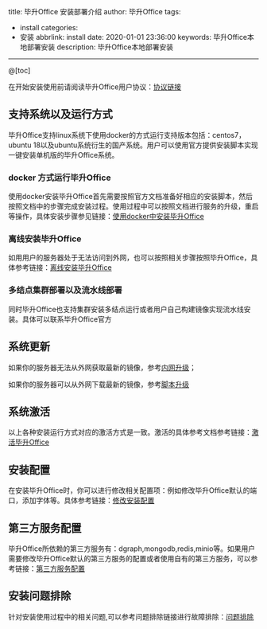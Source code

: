 title: 毕升Office 安装部署介绍
author: 毕升Office
tags:
  - install
categories:
  - 安装
abbrlink: install
date: 2020-01-01 23:36:00
keywords: 毕升Office本地部署安装
description: 毕升Office本地部署安装
---

@[toc]

在开始安装使用前请阅读毕升Office用户协议：[协议链接](https://bishengoffice.com/apps/blog/posts/agreement.html)

## 支持系统以及运行方式

毕升Office支持linux系统下使用docker的方式运行支持版本包括：centos7，ubuntu 18以及ubuntu系统衍生的国产系统。用户可以使用官方提供安装脚本实现一键安装单机版的毕升Office系统。

### docker 方式运行毕升Office

使用docker安装毕升Office首先需要按照官方文档准备好相应的安装脚本，然后按照文档中的步骤完成安装过程。使用过程中可以按照文档进行服务的升级，重启等操作，具体安装步骤参见链接：[使用docker中安装毕升Office](install-docker.html)

### 离线安装毕升Office

如用用户的服务器处于无法访问到外网，也可以按照相关步骤按照毕升Office，具体参考链接：[离线安装毕升Office](install-offline.html)

### 多结点集群部署以及流水线部署

同时毕升Office也支持集群安装多结点运行或者用户自己构建镜像实现流水线安装。具体可以联系毕升Office官方

## 系统更新

如果你的服务器无法从外网获取最新的镜像，参考[内网升级](install-offline.html#离线升级毕升office)；

如果你的服务器可以从外网下载最新的镜像，参考[脚本升级](install-problem.html#升级系统)

## 系统激活

以上各种安装运行方式对应的激活方式是一致。激活的具体参考文档参考链接：[激活毕升Office](install-active.html)

## 安装配置

在安装毕升Office时，你可以进行修改相关配置项：例如修改毕升Office默认的端口，添加字体等。具体参考链接：[修改安装配置](install-config.html)

## 第三方服务配置

毕升Office所依赖的第三方服务有：dgraph,mongodb,redis,minio等。如果用户需要修改毕升Office默认的第三方服务的配置或者使用自有的第三方服务，可以参考链接：[第三方服务配置](install-service.html)

## 安装问题排除

针对安装使用过程中的相关问题,可以参考问题排除链接进行故障排除：[问题排除](install-problem.html)

